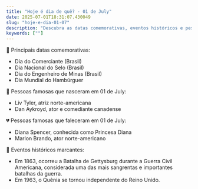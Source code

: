 ```yaml
---
title: "Hoje é dia de quê? - 01 de July"
date: 2025-07-01T18:31:07.430049
slug: "hoje-e-dia-01-07"
description: "Descubra as datas comemorativas, eventos históricos e pessoas famosas que marcaram o dia 01 de July."
keywords: [""]
---
```


🎉 Principais datas comemorativas:

- Dia do Comerciante (Brasil)
- Dia Nacional do Selo (Brasil)
- Dia do Engenheiro de Minas (Brasil)
- Dia Mundial do Hambúrguer

🎈 Pessoas famosas que nasceram em 01 de July:

- Liv Tyler, atriz norte-americana
- Dan Aykroyd, ator e comediante canadense

💔 Pessoas famosas que faleceram em 01 de July:

- Diana Spencer, conhecida como Princesa Diana
- Marlon Brando, ator norte-americano

📰 Eventos históricos marcantes:

- Em 1863, ocorreu a Batalha de Gettysburg durante a Guerra Civil Americana, considerada uma das mais sangrentas e importantes batalhas da guerra.
- Em 1963, o Quênia se tornou independente do Reino Unido.